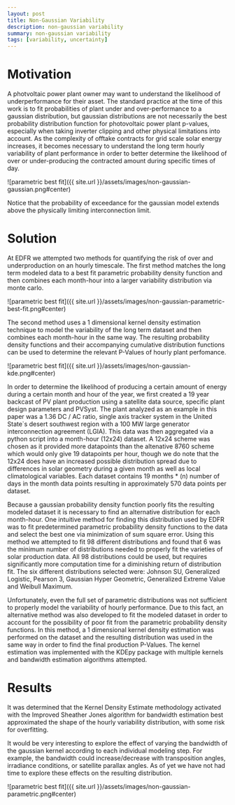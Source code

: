 ```yaml
---
layout: post
title: Non-Gaussian Variability 
description: non-gaussian variability
summary: non-gaussian variability
tags: [variability, uncertainty]
---
```



# Motivation
A photvoltaic power plant owner may want to understand the likelihood of underperformance for their asset.  The standard practice at the time of this work is to fit probabilities of plant under and over-performance to a gaussian distribution, but gaussian distributions are not necessarily the best probability distribution function for photovoltaic power plant p-values, especially when taking inverter clipping and other physical limitations into account.  As the complexity of offtake contracts for grid scale solar energy increases, it becomes necessary to understand the long term hourly variability of plant performance in order to better determine the likelihood of over or under-producing the contracted amount during specific times of day.

![parametric best fit]({{ site.url }}/assets/images/non-gaussian-gaussian.png#center)

Notice that the probability of exceedance for the gaussian model extends above the physically limiting interconnection limit.

# Solution

At EDFR we attempted two methods for quantifying the risk of over and underproduction on an hourly timescale.
The first method matches the long term modeled data to a best fit parametric probability density function
and then combines each month-hour into a larger variability distribution via monte carlo. 

![parametric best fit]({{ site.url }}/assets/images/non-gaussian-parametric-best-fit.png#center)

The second method uses a 1 dimensional kernel density estimation technique to model the variability of the long term
dataset and then combines each month-hour in the same way. The resulting probability density functions and
their accompanying cumulative distribution functions can be used to determine the relevant P-Values of
hourly plant perfomance.

![parametric best fit]({{ site.url }}/assets/images/non-gaussian-kde.png#center)

In order to determine the likelihood of producing a certain amount of energy during a certain month
and hour of the year, we first created a 19 year backcast of PV plant production using a satellite data source,
specific plant design parameters and PVSyst. The plant analyzed as an example in this paper was a
1.36 DC / AC ratio, single axis tracker system in the United State`s desert southwest region with a
100 MW large generator interconnection agreement (LGIA). This data was then aggregated via a python script
into a month-hour (12x24) dataset. A 12x24 scheme was chosen as it provided more datapoints than the altenative
8760 scheme which would only give 19 datapoints per hour, though we do note that the 12x24 does have an
increased possible distribution spread due to differences in solar geometry during a given month as well
as local climatological variables. Each dataset contains 19 months * (n) number of days in the month data
points resulting in approximately 570 data points per dataset.

Because a gaussian probability density function poorly fits the resulting modeled dataset it is necessary
to find an alternative distribution for each month-hour. One intuitive method for finding this distribution
used by EDFR was to fit predetermined parametric probability density functions to the data and select
the best one via minimization of sum square error. Using this method we attempted to fit 98 different
distributions and found that 6 was the minimum number of distributions needed to properly fit the varieties
of solar production data. All 98 distributions could be used, but requires significantly more computation
time for a diminishing return of distribution fit. The six different distributions selected were: Johnson SU,
Generalized Logistic, Pearson 3, Gaussian Hyper Geometric, Generalized Extreme Value and Weibull Maximum.

Unfortunately, even the full set of parametric distributions was not sufficient to properly model the
variability of hourly performance. Due to this fact, an alternative method was also developed to
fit the modeled dataset in order to account for the possibility of poor fit from the parametric probability
density functions. In this method, a 1 dimensional kernel density estimation was performed on the dataset
and the resulting distribution was used in the same way in order to find the final production P-Values.
The kernel estimation was implemented with the KDEpy package with multiple kernels and bandwidth estimation
algorithms attempted.

# Results
It was determined that the Kernel Density Estimate methodology activated with the Improved Sheather Jones
algorithm for bandwidth estimation best approximated the shape of the hourly variability distribution, with
some risk for overfitting.

It would be very interesting to explore the effect of varying the bandwidth of the gaussian kernel according
to each individual modeling step. For example, the bandwidth could increase/decrease with transposition angles,
irradiance conditions, or satellite parallax angles. As of yet we have not had time to explore these
effects on the resulting distribution. 

![parametric best fit]({{ site.url }}/assets/images/non-gaussian-parametric.png#center)